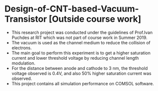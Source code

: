 # Design-of-CNT-based-Vacuum-Transistor [Outside course work]

- This research project was conducted under the guidelines of Prof.Ivan Puchdes at RIT which was not part of course work in Summer 2019.
- The vacuum is used as the channel medium to reduce the collision of electrons.
- The main goal to perform this experiment is to get a higher saturation current and lower threshold voltage by reducing channel length modulation. 
- For the distance between anode and cathode to 3 nm, the threshold voltage observed is 0.4V, and also 50% higher saturation current was observed.
- This project contains all simulation performance on COMSOL software.
